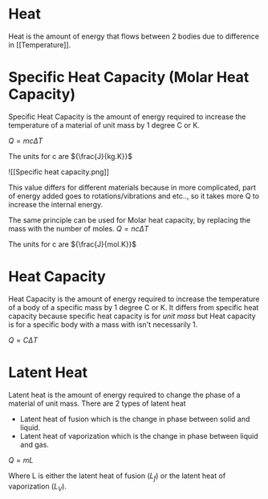 # Heat
Heat is the amount of energy that flows between 2 bodies due to difference in [[Temperature]].

# Specific Heat Capacity (Molar Heat Capacity)

Specific Heat Capacity is the amount of energy required to increase the temperature of a material of unit mass by 1 degree C or K.

${Q = mc\Delta T}$

The units for c are ${\frac{J}{kg.K}}$

![[Specific heat capacity.png]]

This value differs for different materials because in more complicated, part of energy added goes to rotations/vibrations and etc.., so it takes more Q to increase the internal energy.


The same principle can be used for Molar heat capacity, by replacing the mass with the number of moles. 
${Q = nc \Delta T}$

The units for c are ${\frac{J}{mol.K}}$


# Heat Capacity
Heat Capacity is the amount of energy required to increase the temperature of a body of a specific mass by 1 degree C or K. It differs from specific heat capacity because specific heat capacity is for *unit mass* but Heat capacity is for a specific body with a mass with isn't necessarily 1.

${Q = C\Delta T}$


# Latent Heat

Latent heat is the amount of energy required to change the phase of a material of unit mass. There are 2 types of latent heat
- Latent heat of fusion which is the change in phase between solid and liquid.
- Latent heat of vaporization which is the change in phase between liquid and gas.

${Q = mL}$

Where L is either the latent heat of fusion (${L_f}$) or the latent heat of vaporization (${L_V}$).
